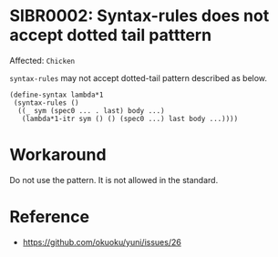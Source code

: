 SIBR0002: Syntax-rules does not accept dotted tail patttern
===========================================================

Affected: `Chicken`

`syntax-rules` may not accept dotted-tail pattern described as below.

```
(define-syntax lambda*1
 (syntax-rules ()
  ((_ sym (spec0 ... . last) body ...)
   (lambda*1-itr sym () () (spec0 ...) last body ...))))
```

Workaround
==========

Do not use the pattern. It is not allowed in the standard.


Reference
=========

* https://github.com/okuoku/yuni/issues/26

